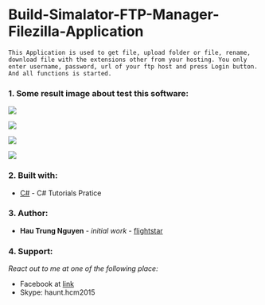 # Build-Simalator-FTP-Manager-Filezilla-Application

`This Application is used to get file, upload folder or file, rename, download file with the extensions other from your hosting.
You only enter username, password, url of your ftp host and press Login button. And all functions is started.`

### 1. Some result image about test this software:

![](https://lh3.googleusercontent.com/m35McnFD4fHT-hsf-SEmbCFYTjbAS64E3N3tKWQe8xK4wOpjXcys_QTdfhqi6gG3H6CqhN-Xkgg61lFDyq0xZWnK-FHr9KjE3s3c6L9r3UY5ZdQjgnWi5f92G2Do1wpWhef9YLdi3RiMV9M4jIGCGyBJNTfyYbs4gEpIeogOPNndJF6VGjyyyg9qNEjQEMtzG3813XdEbwNf_3SwJ734L0o6q09T0cJ36F9xBw2TdBGUh0ZzxPUqmvP_eJnsVNtLpZWDKI60UvrJXsXNPxt24YXZLXSViPP8KCXUnarTDz9QKhcyJI4HXb5PrwHg7KI_ep2S0T-iq3OAswEStaRrznqMrLasROsre6HpcgnWJ9G7PhQYx3LHvnqe9UmLP7dA1i3YyM2N80HZqESPP6D7IrstrX88_3OV8QQfADkqtFtoWDHGMSCobpjLlf7_M2coNNIa0Ihb95uln4jxp8FJJD_LgKoMtvbcgP-DA5U4SYIq2XUjJvaPR8v_ng6AmT1ubiGqdjD3O_Sc81ZtKt1VcjytacYi7AuFzI3W1ruY63IqoN_c20us3Z_obLXDby_90phnlPMLdiYyyuviHUylYQqvCKxUxsQw_53rO9rf-9Vf199a0Vg5egeKR71Qd15j4N3yDNzCjd_PWtx386RDvjnsJlFKErFk=w1258-h471-no)

![](https://lh3.googleusercontent.com/CvmpnnM-BBQPWgLDoUyAwUgeahKUvwgfdV3zaSKdIU_TZmLREkFQSffcE8h4B8GoAdj5_IBB7EjMJCPFH-inGusFKg0BKJel5In-OGJBtgAY0zcBKQiMb0etd1v0nihira51l37yrQH-XR77WtyHORUhajQxg2nkLtML_59x8aBrPpFnQ5gvgmJ1zNuqz8-26D7o1rSyOmChHk7dK2JK8SdfyGgoXoXKkz7njotpmTuU6kDxUESgSWkSe7eSx3IMq5gJEsNGRSzFNhf-uxv8uPuBdsi4GY6a6-Hu9H0uRYUKzkuGuknFEQCulh7FLJv7v_N1rFYPj3KWFwn_n7T4viQjfaj6BPuXvDaAeKBj_PqczrrtM0uVVbaabYByRr0yAiAqPJRD7OpxizvfBY6DW16M_sPyn9RbZXgep73LUuujrgVwwEGqYDuMHBejkA3LRWpDYzGJWEUSm4QjYEDbupkDCFWOBz-IGE9c7IVPi1Pkl0Szq-IhKyUjHL9_veGfGdCJgS_L1Q8ByVrD3MsBRIP9oj5Er3r8Le1MFGeRk4QAXbfx88B42NgUt5N5dCHFpnPzUqrW7a8m96Qbm9JryRbcpxQpxjyx_HLpAX3w1VX_Qvyl42EwPDetTSSJTPVNlLplwP1GmH4ENHoqKDdHfZtMZUuNbbzo=w993-h653-no)

![](https://lh3.googleusercontent.com/g4m3LKz-JunFXtJDli6tMZlLIXZVXCtyz9OGKWi40PJUMwdgF5tVeUnhgjbmxRKThGDeuW93GJP5za4Vx0M1vuTlHIkNk5i9ycgG4DL01rhM82ChJMekpVvXF-ZOjqnrjowUhNWnpJZ7xGt3aOuldcnfoZZNzenxfM2V4pD-jeZ7BpCWCzWiZ-b1-MpulkVEC4c5NcMi0pblRwArF4HpI3FRTVYbfNgmVGiUgXMmNb_B4uJiT8q_HMvQYXMcBXCNnYWyQt9qak-KW9Xvl7aJeU8AUEOs6IZO4ddZhlHDDXM0X8Ms9dstk7wzCYldKie3f46Qb3_i0XxxjsVFARsUQwvOPdJP8wO_6JbFc06vGEtqdMlMdsucFS0CSDJR4wG8Agiusfxt4VSX5OnngWhIWl9WL03Q7q4QdWqwNPJ4KIv6NY6MOdZnnZQSdQti1aQyywnWpNR9KrwuxmAX4rc8tHapgs2osGPDFMABd_ipuhiQ9W3LS7DBzUAljIkZ65AwEpBY-y_u6T9xpOQmDFTZDBFyBa8ktObyprtLEmMI7VcyMv95glRVZiajVsJ1-oiflN8ayNDWGrkhliuHAq2myt20DwJsLTCiPe9y6RZiHzuxkE5K8tMannmfqXXVXnn8skllcuxrGCKtWtPtX3AP6q6bhXu6L-NS=w1251-h465-no)

![](https://lh3.googleusercontent.com/9Bg_2AyQF51rU9S0XG7LofBSHnCw5GjFwBRJBkpZBDPmvFLfMNo84B7E9NkLjembvNw6M0nCj0yjmc868mCyPRqv4NS4vYuuItx-HvX1zIChfwNVmovMyW607S3KgmVbzpXypzEE31VkjWGnIbTK1KkvbfpF0k0fLcOBQyBx7mlpTHpJ80f47lwmLkZIU7zZ3knLPsb2niAr8gk7rk_uM3smb-GPWvXq6jCsDi1ic3zInd9QVvXTIufFxWLeIFqDNzvLbcfBhX4WJWyVcCgyU25t88vH7NiHuOuEyj4-mJNWoT60_Czhkl_II-sdwbusBcj8on4O0GPt1RJUQmetKtGF5fznCWYU02gX6l0srKCh8IcsBmALKiMmjF3LPLngggYtUd_GSTVd6XFmQe9z34-8ZOg03KRPGIWec2j4mvBlFVG7EGrAwuri3PAndLI6GqBMdhskQJDissJQsY56dlsmYbEOYPEg_PTaBAoGxgveQxW-trmsWUWu3yZkCnS4pAAALdO7HFb_fO1nqLjOpz6Cr5Tn9KGb7ezu2OcURXCjpWrvBc7_fXjlOVYxLgeiXAi8EDihlYlisFRBxWcl4Omyty3d8fOa9aB2tyLghA7vgk-TotTd0_FtgZlWRBwlkOPiMInVM86Bv2528eXrQFe7mIcfol1l=w1256-h653-no)

### 2. Built with:

+ [C#](https://docs.microsoft.com/en-us/dotnet/csharp/tutorials/) - C# Tutorials Pratice

### 3. Author:

+ **Hau Trung Nguyen** - *initial work* - [flightstar](https://github.com/flightstar)

### 4. Support:

*React out to me at one of the following place:*
+ Facebook at [link](https://www.facebook.com/haunt.hcm2015)
+ Skype: haunt.hcm2015

